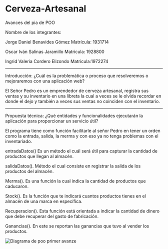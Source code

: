 # Cerveza-Artesanal
Avances del pia de POO

Nombre de los integrantes:

Jorge Daniel Benavides Gómez Matrícula: 1931714

Oscar Iván Salinas Jaramillo Matricula: 1928800

Ingrid Valeria Cordero Elizondo Matricula:1972274

---------------------------------------------------------------------------------------------

Introducción: ¿Cuál es la problemática o proceso que resolveremos o mejoraremos con una aplicación web?


El Señor Pedro es un emprendedor de cerveza artesanal, registra sus ventas y su inventario en una libreta la cual a veces se le olvida recordar en donde el dejo y también a veces sus ventas no coinciden con el inventario.

----------------------------------------------------------------------------------------------
Propuesta técnica: ¿Qué entidades y funcionalidades ejecutarán la aplicación para proporcionar un servicio útil?


El programa tiene como función facilitarle al señor Pedro en tener un orden como la entrada, salida, la merma y con eso ya no tenga problemas con el inventariado.


entradaDatos() Es un método el cuál será útil para capturar la cantidad de productos que llegan al almacén.

salidaDatos(). Método el cual consiste en registrar la salida de los productos del almacén.

Merma(). Es una función la cual indica la cantidad de productos que caducaron.

Stock(). Es la función que te indicará cuantos productos tienes en el almacén de una marca en específica.

Recuperacion(). Esta función está orientada a indicar la cantidad de dinero que debe recuperar del gasto de fabricación.

Ganancias(). En este se reportan las ganancias que tuvo al vender los productos.

![Diagrama de poo primer avanze](Imagenes/Diagrama.png)
